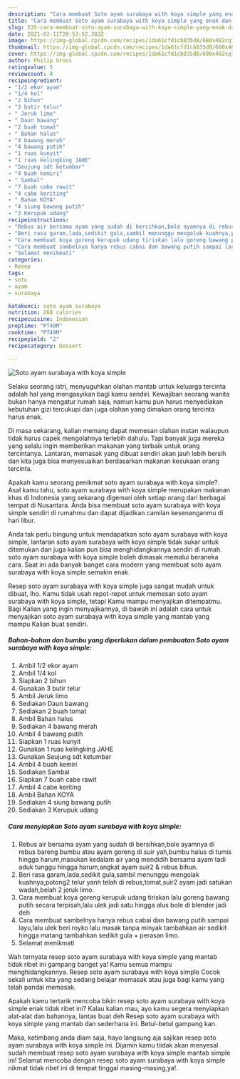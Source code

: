 ```yaml
---
description: "Cara membuat Soto ayam surabaya with koya simple yang enak dan Mudah Dibuat"
title: "Cara membuat Soto ayam surabaya with koya simple yang enak dan Mudah Dibuat"
slug: 535-cara-membuat-soto-ayam-surabaya-with-koya-simple-yang-enak-dan-mudah-dibuat
date: 2021-02-11T20:53:52.382Z
image: https://img-global.cpcdn.com/recipes/1da61cfd1cb835d8/680x482cq70/soto-ayam-surabaya-with-koya-simple-foto-resep-utama.jpg
thumbnail: https://img-global.cpcdn.com/recipes/1da61cfd1cb835d8/680x482cq70/soto-ayam-surabaya-with-koya-simple-foto-resep-utama.jpg
cover: https://img-global.cpcdn.com/recipes/1da61cfd1cb835d8/680x482cq70/soto-ayam-surabaya-with-koya-simple-foto-resep-utama.jpg
author: Philip Gross
ratingvalue: 5
reviewcount: 4
recipeingredient:
- "1/2 ekor ayam"
- "1/4 kol"
- "2 bihun"
- "3 butir telur"
- " Jeruk limo"
- " Daun bawang"
- "2 buah tomat"
- " Bahan halus"
- "4 bawang merah"
- "4 bawang putih"
- "1 ruas kunyit"
- "1 ruas kelingking JAHE"
- "Seujung sdt ketumbar"
- "4 buah kemiri"
- " Sambal"
- "7 buah cabe rawit"
- "4 cabe keriting"
- " Bahan KOYA"
- "4 siung bawang putih"
- "3 Kerupuk udang"
recipeinstructions:
- "Rebus air bersama ayam yang sudah di bersihkan,bole ayamnya di rebus bareng bumbu atau ayam goreng di suir yah,bumbu halus di tumis hingga harum,masukan kedalam air yang mendidih bersama ayam tadi aduk tunggu hingga harum,angkat ayam suir2 &amp; rebus bihun."
- "Beri rasa garam,lada,sedikit gula,sambil menunggu mengolak kuahnya,potong2 telur yanh telah di rebus,tomat,suir2 ayam jadi satukan wadah,belah 2 jeruk limo."
- "Cara membuat koya goreng kerupuk udang tiriskan lalu goreng bawang putih secara terpisah,lalu ulek jadi satu hingga alus bole di blender jadi deh"
- "Cara membuat sambelnya hanya rebus cabai dan bawang putih sampai layu,lalu ulek beri royko lalu masak tanpa minyak tambahkan air sedikit hingga matang tambahkan sedikit gula + perasan limo."
- "Selamat menikmati"
categories:
- Resep
tags:
- soto
- ayam
- surabaya

katakunci: soto ayam surabaya 
nutrition: 268 calories
recipecuisine: Indonesian
preptime: "PT40M"
cooktime: "PT49M"
recipeyield: "2"
recipecategory: Dessert

---
```



![Soto ayam surabaya with koya simple](https://img-global.cpcdn.com/recipes/1da61cfd1cb835d8/680x482cq70/soto-ayam-surabaya-with-koya-simple-foto-resep-utama.jpg)

Selaku seorang istri, menyuguhkan olahan mantab untuk keluarga tercinta adalah hal yang mengasyikan bagi kamu sendiri. Kewajiban seorang  wanita bukan hanya mengatur rumah saja, namun kamu pun harus menyediakan kebutuhan gizi tercukupi dan juga olahan yang dimakan orang tercinta harus enak.

Di masa  sekarang, kalian memang dapat memesan olahan instan walaupun tidak harus capek mengolahnya terlebih dahulu. Tapi banyak juga mereka yang selalu ingin memberikan makanan yang terbaik untuk orang tercintanya. Lantaran, memasak yang dibuat sendiri akan jauh lebih bersih dan kita juga bisa menyesuaikan berdasarkan makanan kesukaan orang tercinta. 



Apakah kamu seorang penikmat soto ayam surabaya with koya simple?. Asal kamu tahu, soto ayam surabaya with koya simple merupakan makanan khas di Indonesia yang sekarang digemari oleh setiap orang dari berbagai tempat di Nusantara. Anda bisa membuat soto ayam surabaya with koya simple sendiri di rumahmu dan dapat dijadikan camilan kesenanganmu di hari libur.

Anda tak perlu bingung untuk mendapatkan soto ayam surabaya with koya simple, lantaran soto ayam surabaya with koya simple tidak sukar untuk ditemukan dan juga kalian pun bisa menghidangkannya sendiri di rumah. soto ayam surabaya with koya simple boleh dimasak memalui beraneka cara. Saat ini ada banyak banget cara modern yang membuat soto ayam surabaya with koya simple semakin enak.

Resep soto ayam surabaya with koya simple juga sangat mudah untuk dibuat, lho. Kamu tidak usah repot-repot untuk memesan soto ayam surabaya with koya simple, tetapi Kamu mampu menyajikan ditempatmu. Bagi Kalian yang ingin menyajikannya, di bawah ini adalah cara untuk menyajikan soto ayam surabaya with koya simple yang mantab yang mampu Kalian buat sendiri.

<!--inarticleads1-->

##### Bahan-bahan dan bumbu yang diperlukan dalam pembuatan Soto ayam surabaya with koya simple:

1. Ambil 1/2 ekor ayam
1. Ambil 1/4 kol
1. Siapkan 2 bihun
1. Gunakan 3 butir telur
1. Ambil  Jeruk limo
1. Sediakan  Daun bawang
1. Sediakan 2 buah tomat
1. Ambil  Bahan halus
1. Sediakan 4 bawang merah
1. Ambil 4 bawang putih
1. Siapkan 1 ruas kunyit
1. Gunakan 1 ruas kelingking JAHE
1. Gunakan Seujung sdt ketumbar
1. Ambil 4 buah kemiri
1. Sediakan  Sambal
1. Siapkan 7 buah cabe rawit
1. Ambil 4 cabe keriting
1. Ambil  Bahan KOYA
1. Sediakan 4 siung bawang putih
1. Sediakan 3 Kerupuk udang




<!--inarticleads2-->

##### Cara menyiapkan Soto ayam surabaya with koya simple:

1. Rebus air bersama ayam yang sudah di bersihkan,bole ayamnya di rebus bareng bumbu atau ayam goreng di suir yah,bumbu halus di tumis hingga harum,masukan kedalam air yang mendidih bersama ayam tadi aduk tunggu hingga harum,angkat ayam suir2 &amp; rebus bihun.
1. Beri rasa garam,lada,sedikit gula,sambil menunggu mengolak kuahnya,potong2 telur yanh telah di rebus,tomat,suir2 ayam jadi satukan wadah,belah 2 jeruk limo.
1. Cara membuat koya goreng kerupuk udang tiriskan lalu goreng bawang putih secara terpisah,lalu ulek jadi satu hingga alus bole di blender jadi deh
1. Cara membuat sambelnya hanya rebus cabai dan bawang putih sampai layu,lalu ulek beri royko lalu masak tanpa minyak tambahkan air sedikit hingga matang tambahkan sedikit gula + perasan limo.
1. Selamat menikmati




Wah ternyata resep soto ayam surabaya with koya simple yang mantab tidak ribet ini gampang banget ya! Kamu semua mampu menghidangkannya. Resep soto ayam surabaya with koya simple Cocok sekali untuk kita yang sedang belajar memasak atau juga bagi kamu yang telah pandai memasak.

Apakah kamu tertarik mencoba bikin resep soto ayam surabaya with koya simple enak tidak ribet ini? Kalau kalian mau, ayo kamu segera menyiapkan alat-alat dan bahannya, lantas buat deh Resep soto ayam surabaya with koya simple yang mantab dan sederhana ini. Betul-betul gampang kan. 

Maka, ketimbang anda diam saja, hayo langsung aja sajikan resep soto ayam surabaya with koya simple ini. Dijamin kamu tiidak akan menyesal sudah membuat resep soto ayam surabaya with koya simple mantab simple ini! Selamat mencoba dengan resep soto ayam surabaya with koya simple nikmat tidak ribet ini di tempat tinggal masing-masing,ya!.

